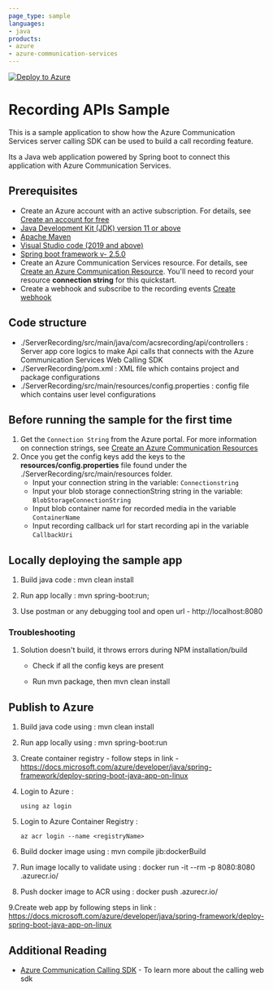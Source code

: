```yaml
---
page_type: sample
languages:
- java
products:
- azure
- azure-communication-services
---
```


[![Deploy to Azure](https://aka.ms/deploytoazurebutton)](https://portal.azure.com/#create/Microsoft.Template/uri/https%3A%2F%2Fraw.githubusercontent.com%2FAzure-Samples%2Fcommunication-services-web-calling-hero%2Fmain%2Fdeploy%2Fazuredeploy.json)

# Recording APIs Sample

This is a sample application to show how the Azure Communication Services server calling SDK can be used to build a call recording feature.

Its a Java web application powered by Spring boot to connect this application with Azure Communication Services.

## Prerequisites

- Create an Azure account with an active subscription. For details, see [Create an account for free](https://azure.microsoft.com/free/?WT.mc_id=A261C142F)
- [Java Development Kit (JDK) version 11 or above](https://docs.microsoft.com/azure/developer/java/fundamentals/java-jdk-install)
- [Apache Maven](https://maven.apache.org/download.cgi)
- [Visual Studio code (2019 and above)](https://code.visualstudio.com/download)
- [Spring boot framework v- 2.5.0](https://spring.io/projects/spring-boot)
- Create an Azure Communication Services resource. For details, see [Create an Azure Communication Resource](https://docs.microsoft.com/azure/communication-services/quickstarts/create-communication-resource). You'll need to record your resource **connection string** for this quickstart.
- Create a webhook and subscribe to the recording events [Create webhook](https://docs.microsoft.com/azure/communication-services/quickstarts/voice-video-calling/download-recording-file-sample)

## Code structure

- ./ServerRecording/src/main/java/com/acsrecording/api/controllers : Server app core logics to make Api calls that connects with the Azure Communication Services Web Calling SDK
- ./ServerRecording/pom.xml : XML file which contains project and package configurations
- ./ServerRecording/src/main/resources/config.properties : config file which contains user level configurations

## Before running the sample for the first time
1. Get the `Connection String` from the Azure portal. For more information on connection strings, see [Create an Azure Communication Resources](https://docs.microsoft.com/azure/communication-services/quickstarts/create-communication-resource)
2. Once you get the config keys add the keys to the **resources/config.properties** file found under the ./ServerRecording/src/main/resources folder.
	- Input your connection string in the variable: `Connectionstring`
	- Input your blob storage connectionString string in the variable: `BlobStorageConnectionString`
	- Input blob container name for recorded media in the variable `ContainerName`
	- Input recording callback url for start recording api in the variable `CallbackUri`

## Locally deploying the sample app

1. Build java code : mvn clean install  

2. Run app locally : mvn spring-boot:run; 

3. Use postman or any debugging tool and open url - http://localhost:8080 

### Troubleshooting

1. Solution doesn\'t build, it throws errors during NPM installation/build

	- Check if all the config keys are present

	- Run mvn package, then mvn clean install

## Publish to Azure

1. Build java code using : mvn clean install  

2. Run app locally using : mvn spring-boot:run

3. Create container registry - follow steps in link - https://docs.microsoft.com/azure/developer/java/spring-framework/deploy-spring-boot-java-app-on-linux

4. Login to Azure :

	```azurecli
	using az login
	```

5. Login to Azure Container Registry :

	```azurecli
	az acr login --name <registryName>
	```

6. Build docker image using : mvn compile jib:dockerBuild  

7. Run image locally to validate using : docker run -it --rm -p 8080:8080   <registryName>.azurecr.io/<projectNameAndVersion>

8. Push docker image to ACR  using : docker push  <registryName>.azurecr.io/<projectNameAndVersion>

9.Create web app by following steps in link : https://docs.microsoft.com/azure/developer/java/spring-framework/deploy-spring-boot-java-app-on-linux

## Additional Reading

- [Azure Communication Calling SDK](https://docs.microsoft.com/azure/communication-services/concepts/voice-video-calling/calling-sdk-features) - To learn more about the calling web sdk